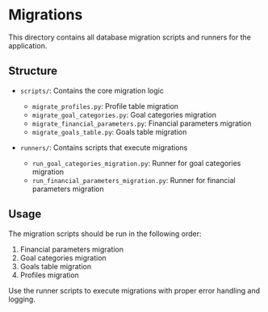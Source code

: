 # Migrations

This directory contains all database migration scripts and runners for the application.

## Structure

- `scripts/`: Contains the core migration logic
  - `migrate_profiles.py`: Profile table migration
  - `migrate_goal_categories.py`: Goal categories migration
  - `migrate_financial_parameters.py`: Financial parameters migration
  - `migrate_goals_table.py`: Goals table migration

- `runners/`: Contains scripts that execute migrations
  - `run_goal_categories_migration.py`: Runner for goal categories migration
  - `run_financial_parameters_migration.py`: Runner for financial parameters migration

## Usage

The migration scripts should be run in the following order:

1. Financial parameters migration
2. Goal categories migration
3. Goals table migration
4. Profiles migration

Use the runner scripts to execute migrations with proper error handling and logging.